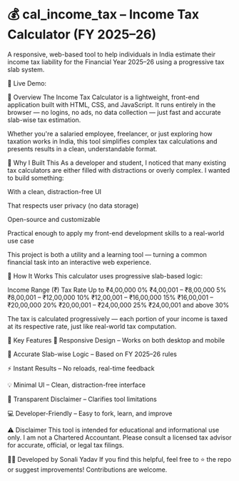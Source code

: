 # 💰 cal_income_tax – Income Tax Calculator (FY 2025–26)
A responsive, web-based tool to help individuals in India estimate their income tax liability for the Financial Year 2025–26 using a progressive tax slab system.

🔗 Live Demo:[](https://sonaliyadav17.github.io/cal_income_tax/)

📌 Overview
The Income Tax Calculator is a lightweight, front-end application built with HTML, CSS, and JavaScript. It runs entirely in the browser — no logins, no ads, no data collection — just fast and accurate slab-wise tax estimation.

Whether you're a salaried employee, freelancer, or just exploring how taxation works in India, this tool simplifies complex tax calculations and presents results in a clean, understandable format.

🚀 Why I Built This
As a developer and student, I noticed that many existing tax calculators are either filled with distractions or overly complex. I wanted to build something:

With a clean, distraction-free UI

That respects user privacy (no data storage)

Open-source and customizable

Practical enough to apply my front-end development skills to a real-world use case

This project is both a utility and a learning tool — turning a common financial task into an interactive web experience.

🧠 How It Works
This calculator uses progressive slab-based logic:

Income Range (₹)	Tax Rate
Up to ₹4,00,000	0%
₹4,00,001 – ₹8,00,000	5%
₹8,00,001 – ₹12,00,000	10%
₹12,00,001 – ₹16,00,000	15%
₹16,00,001 – ₹20,00,000	20%
₹20,00,001 – ₹24,00,000	25%
₹24,00,001 and above	30%

The tax is calculated progressively — each portion of your income is taxed at its respective rate, just like real-world tax computation.

🎨 Key Features
📱 Responsive Design – Works on both desktop and mobile

🧮 Accurate Slab-wise Logic – Based on FY 2025–26 rules

⚡ Instant Results – No reloads, real-time feedback

💡 Minimal UI – Clean, distraction-free interface

🧾 Transparent Disclaimer – Clarifies tool limitations

💻 Developer-Friendly – Easy to fork, learn, and improve

⚠️ Disclaimer
This tool is intended for educational and informational use only.
I am not a Chartered Accountant. Please consult a licensed tax advisor for accurate, official, or legal tax filings.

👩‍💻 Developed by Sonali Yadav
If you find this helpful, feel free to ⭐ the repo or suggest improvements! Contributions are welcome.
